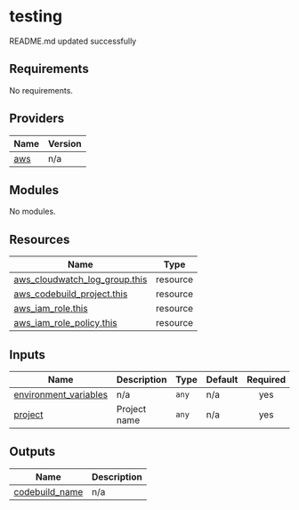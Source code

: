 # testing

<!-- BEGINNING OF PRE-COMMIT-TERRAFORM DOCS HOOK -->
README.md updated successfully
<!-- END OF PRE-COMMIT-TERRAFORM DOCS HOOK -->

<!-- BEGIN_TF_DOCS -->
## Requirements

No requirements.

## Providers

| Name | Version |
|------|---------|
| <a name="provider_aws"></a> [aws](#provider\_aws) | n/a |

## Modules

No modules.

## Resources

| Name | Type |
|------|------|
| [aws_cloudwatch_log_group.this](https://registry.terraform.io/providers/hashicorp/aws/latest/docs/resources/cloudwatch_log_group) | resource |
| [aws_codebuild_project.this](https://registry.terraform.io/providers/hashicorp/aws/latest/docs/resources/codebuild_project) | resource |
| [aws_iam_role.this](https://registry.terraform.io/providers/hashicorp/aws/latest/docs/resources/iam_role) | resource |
| [aws_iam_role_policy.this](https://registry.terraform.io/providers/hashicorp/aws/latest/docs/resources/iam_role_policy) | resource |

## Inputs

| Name | Description | Type | Default | Required |
|------|-------------|------|---------|:--------:|
| <a name="input_environment_variables"></a> [environment\_variables](#input\_environment\_variables) | n/a | `any` | n/a | yes |
| <a name="input_project"></a> [project](#input\_project) | Project name | `any` | n/a | yes |

## Outputs

| Name | Description |
|------|-------------|
| <a name="output_codebuild_name"></a> [codebuild\_name](#output\_codebuild\_name) | n/a |
<!-- END_TF_DOCS -->
